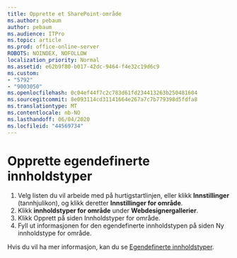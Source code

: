 ```yaml
---
title: Opprette et SharePoint-område
ms.author: pebaum
author: pebaum
ms.audience: ITPro
ms.topic: article
ms.prod: office-online-server
ROBOTS: NOINDEX, NOFOLLOW
localization_priority: Normal
ms.assetid: e62b9f80-b017-42dc-9464-f4e32c19d6c9
ms.custom:
- "5792"
- "9003050"
ms.openlocfilehash: 0c04ef44f7c2c783d61fd234413263b250481604
ms.sourcegitcommit: 8e093114cd31141664e267a7c7b779398d5fdfa8
ms.translationtype: MT
ms.contentlocale: nb-NO
ms.lasthandoff: 06/04/2020
ms.locfileid: "44569734"
---
```

# <a name="create-custom-content-types"></a>Opprette egendefinerte innholdstyper

1. Velg listen du vil arbeide med på hurtigstartlinjen, eller klikk **Innstillinger** (tannhjulikon), og klikk deretter **Innstillinger for område**.
2. Klikk **innholdstyper for område** under **Webdesignergallerier**.
3. Klikk Opprett på siden Innholdstyper for område.
4. Fyll ut informasjonen for den egendefinerte innholdstypen på siden Ny innholdstype for område.

Hvis du vil ha mer informasjon, kan du se [Egendefinerte innholdstyper](https://support.microsoft.com/office/e1277a2e-a1e8-4473-9126-91a0647766e5#__toc323548991).